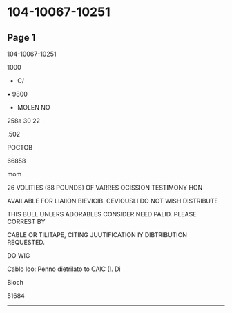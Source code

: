 # 104-10067-10251

## Page 1

104-10067-10251

1000

* C/

• 9800

- MOLEN NO

258a 30 22

.502

POCTOB

66858

mom

26 VOLITIES (88 POUNDS) OF VARRES OCISSION TESTIMONY HON

AVAILABLE FOR LIAIION BIEVICIB. CEVIOUSLI DO NOT WISH DISTRIBUTE

THIS BULL UNLERS ADORABLES CONSIDER NEED PALID. PLEASE CORREST BY

CABLE OR TILITAPE, CITING JUUTIFICATION IY DIBTRIBUTION REQUESTED.

DO WIG

Cablo loo: Penno dietrilato to CAlC (!. Di

Bloch

51684

---

